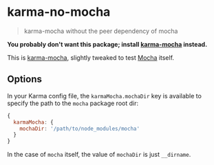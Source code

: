 # karma-no-mocha

> karma-mocha without the peer dependency of mocha

**You probably don't want this package; install [karma-mocha](https://www.npmjs.com/package/karma-mocha) instead.**

This is [karma-mocha](https://www.npmjs.com/package/karma-mocha), slightly tweaked to test [Mocha](https://www.npmjs.com/package/mocha) itself.  

## Options

In your Karma config file, the `karmaMocha.mochaDir` key is available to specify the path to the `mocha` package root dir:

```js
{
  karmaMocha: {
    mochaDir: '/path/to/node_modules/mocha'
  }
}
```

In the case of `mocha` itself, the value of `mochaDir` is just `__dirname`.

